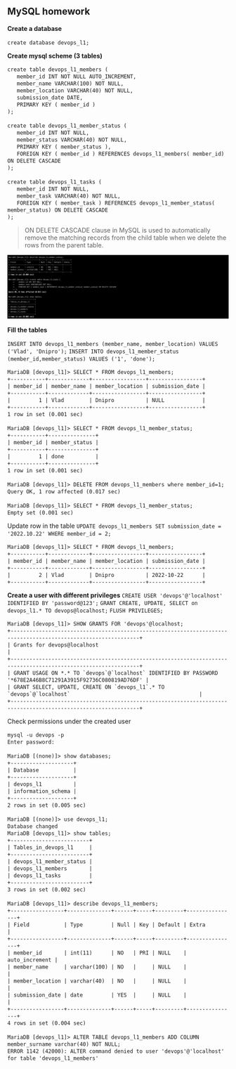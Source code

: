 ## MySQL homework

**Create a database**

`create database devops_l1;`

**Create mysql scheme (3 tables)**

```
create table devops_l1_members (
   member_id INT NOT NULL AUTO_INCREMENT,
   member_name VARCHAR(100) NOT NULL,
   member_location VARCHAR(40) NOT NULL,
   submission_date DATE,
   PRIMARY KEY ( member_id )
);

create table devops_l1_member_status (
   member_id INT NOT NULL,
   member_status VARCHAR(40) NOT NULL,
   PRIMARY KEY ( member_status ),
   FOREIGN KEY ( member_id ) REFERENCES devops_l1_members( member_id) ON DELETE CASCADE
);

create table devops_l1_tasks (
   member_id INT NOT NULL,
   member_task VARCHAR(40) NOT NULL,
   FOREIGN KEY ( member_task ) REFERENCES devops_l1_member_status( member_status) ON DELETE CASCADE
);
```
> ON DELETE CASCADE clause in MySQL is used to automatically remove the matching records from the child table when we delete the rows from the parent table.

![tables](images/Screenshot%202022-10-22%20at%2021.07.00.png)

**Fill the tables**

`INSERT INTO devops_l1_members (member_name, member_location) VALUES ('Vlad', 'Dnipro');`
`INSERT INTO devops_l1_member_status (member_id,member_status) VALUES ('1', 'done');`
```
MariaDB [devops_l1]> SELECT * FROM devops_l1_members;
+-----------+-------------+-----------------+-----------------+
| member_id | member_name | member_location | submission_date |
+-----------+-------------+-----------------+-----------------+
|         1 | Vlad        | Dnipro          | NULL            |
+-----------+-------------+-----------------+-----------------+
1 row in set (0.001 sec)

MariaDB [devops_l1]> SELECT * FROM devops_l1_member_status;
+-----------+---------------+
| member_id | member_status |
+-----------+---------------+
|         1 | done          |
+-----------+---------------+
1 row in set (0.001 sec)

MariaDB [devops_l1]> DELETE FROM devops_l1_members where member_id=1;
Query OK, 1 row affected (0.017 sec)

MariaDB [devops_l1]> SELECT * FROM devops_l1_member_status;
Empty set (0.001 sec)
```
Update row in the table
`UPDATE devops_l1_members SET submission_date = '2022.10.22' WHERE member_id = 2;`

```
MariaDB [devops_l1]> SELECT * FROM devops_l1_members;
+-----------+-------------+-----------------+-----------------+
| member_id | member_name | member_location | submission_date |
+-----------+-------------+-----------------+-----------------+
|         2 | Vlad        | Dnipro          | 2022-10-22      |
+-----------+-------------+-----------------+-----------------+
```
**Create a user with different privileges**
`CREATE USER 'devops'@'localhost' IDENTIFIED BY 'password@123';`
`GRANT CREATE, UPDATE, SELECT on devops_l1.* TO devops@localhost;`
`FLUSH PRIVILEGES;`

```
MariaDB [devops_l1]> SHOW GRANTS FOR 'devops'@localhost;
+---------------------------------------------------------------------------------------------------------------+
| Grants for devops@localhost                                                                                   |
+---------------------------------------------------------------------------------------------------------------+
| GRANT USAGE ON *.* TO `devops`@`localhost` IDENTIFIED BY PASSWORD '*678E2A46B8C71291A3915F92736C080819AD76DF' |
| GRANT SELECT, UPDATE, CREATE ON `devops_l1`.* TO `devops`@`localhost`                                         |
+---------------------------------------------------------------------------------------------------------------+
```
Check permissions under the created user

```
mysql -u devops -p
Enter password:

MariaDB [(none)]> show databases;
+--------------------+
| Database           |
+--------------------+
| devops_l1          |
| information_schema |
+--------------------+
2 rows in set (0.005 sec)

MariaDB [(none)]> use devops_l1;
Database changed
MariaDB [devops_l1]> show tables;
+-------------------------+
| Tables_in_devops_l1     |
+-------------------------+
| devops_l1_member_status |
| devops_l1_members       |
| devops_l1_tasks         |
+-------------------------+
3 rows in set (0.002 sec)

MariaDB [devops_l1]> describe devops_l1_members;
+-----------------+--------------+------+-----+---------+----------------+
| Field           | Type         | Null | Key | Default | Extra          |
+-----------------+--------------+------+-----+---------+----------------+
| member_id       | int(11)      | NO   | PRI | NULL    | auto_increment |
| member_name     | varchar(100) | NO   |     | NULL    |                |
| member_location | varchar(40)  | NO   |     | NULL    |                |
| submission_date | date         | YES  |     | NULL    |                |
+-----------------+--------------+------+-----+---------+----------------+
4 rows in set (0.004 sec)

MariaDB [devops_l1]> ALTER TABLE devops_l1_members ADD COLUMN member_surname varchar(40) NOT NULL;
ERROR 1142 (42000): ALTER command denied to user 'devops'@'localhost' for table 'devops_l1_members'
```

